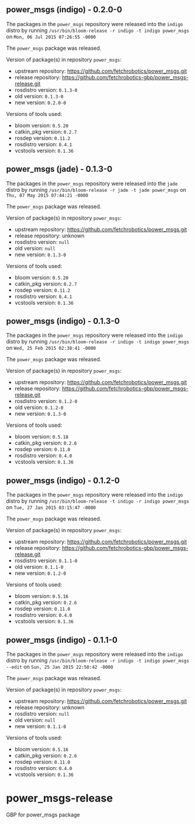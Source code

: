 ## power_msgs (indigo) - 0.2.0-0

The packages in the `power_msgs` repository were released into the `indigo` distro by running `/usr/bin/bloom-release -r indigo -t indigo power_msgs` on `Mon, 06 Jul 2015 07:26:55 -0000`

The `power_msgs` package was released.

Version of package(s) in repository `power_msgs`:
- upstream repository: https://github.com/fetchrobotics/power_msgs.git
- release repository: https://github.com/fetchrobotics-gbp/power_msgs-release.git
- rosdistro version: `0.1.3-0`
- old version: `0.1.3-0`
- new version: `0.2.0-0`

Versions of tools used:
- bloom version: `0.5.20`
- catkin_pkg version: `0.2.7`
- rosdep version: `0.11.2`
- rosdistro version: `0.4.1`
- vcstools version: `0.1.36`


## power_msgs (jade) - 0.1.3-0

The packages in the `power_msgs` repository were released into the `jade` distro by running `/usr/bin/bloom-release -r jade -t jade power_msgs` on `Thu, 07 May 2015 07:44:21 -0000`

The `power_msgs` package was released.

Version of package(s) in repository `power_msgs`:
- upstream repository: https://github.com/fetchrobotics/power_msgs.git
- release repository: unknown
- rosdistro version: `null`
- old version: `null`
- new version: `0.1.3-0`

Versions of tools used:
- bloom version: `0.5.20`
- catkin_pkg version: `0.2.7`
- rosdep version: `0.11.2`
- rosdistro version: `0.4.1`
- vcstools version: `0.1.36`


## power_msgs (indigo) - 0.1.3-0

The packages in the `power_msgs` repository were released into the `indigo` distro by running `/usr/bin/bloom-release -r indigo -t indigo power_msgs` on `Wed, 25 Feb 2015 02:38:41 -0000`

The `power_msgs` package was released.

Version of package(s) in repository `power_msgs`:
- upstream repository: https://github.com/fetchrobotics/power_msgs.git
- release repository: https://github.com/fetchrobotics-gbp/power_msgs-release.git
- rosdistro version: `0.1.2-0`
- old version: `0.1.2-0`
- new version: `0.1.3-0`

Versions of tools used:
- bloom version: `0.5.18`
- catkin_pkg version: `0.2.6`
- rosdep version: `0.11.0`
- rosdistro version: `0.4.0`
- vcstools version: `0.1.36`


## power_msgs (indigo) - 0.1.2-0

The packages in the `power_msgs` repository were released into the `indigo` distro by running `/usr/bin/bloom-release -t indigo -r indigo power_msgs` on `Tue, 27 Jan 2015 03:15:47 -0000`

The `power_msgs` package was released.

Version of package(s) in repository `power_msgs`:
- upstream repository: https://github.com/fetchrobotics/power_msgs.git
- release repository: https://github.com/fetchrobotics-gbp/power_msgs-release.git
- rosdistro version: `0.1.1-0`
- old version: `0.1.1-0`
- new version: `0.1.2-0`

Versions of tools used:
- bloom version: `0.5.16`
- catkin_pkg version: `0.2.6`
- rosdep version: `0.11.0`
- rosdistro version: `0.4.0`
- vcstools version: `0.1.36`


## power_msgs (indigo) - 0.1.1-0

The packages in the `power_msgs` repository were released into the `indigo` distro by running `/usr/bin/bloom-release -r indigo -t indigo power_msgs --edit` on `Sun, 25 Jan 2015 22:58:42 -0000`

The `power_msgs` package was released.

Version of package(s) in repository `power_msgs`:
- upstream repository: https://github.com/fetchrobotics/power_msgs.git
- release repository: unknown
- rosdistro version: `null`
- old version: `null`
- new version: `0.1.1-0`

Versions of tools used:
- bloom version: `0.5.16`
- catkin_pkg version: `0.2.6`
- rosdep version: `0.11.0`
- rosdistro version: `0.4.0`
- vcstools version: `0.1.36`


# power_msgs-release
GBP for power_msgs package
